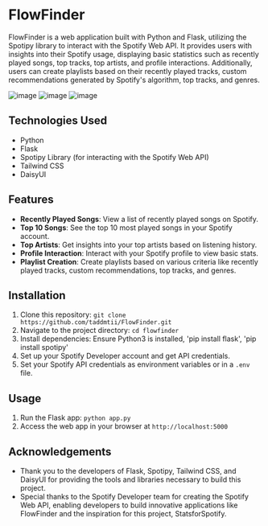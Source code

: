 # FlowFinder

FlowFinder is a web application built with Python and Flask, utilizing the Spotipy library to interact with the Spotify Web API. It provides users with insights into their Spotify usage, displaying basic statistics such as recently played songs, top tracks, top artists, and profile interactions. Additionally, users can create playlists based on their recently played tracks, custom recommendations generated by Spotify's algorithm, top tracks, and genres.

![image](https://github.com/taddmtii/FlowFinder/assets/122894305/90549e19-0de0-49e5-baa7-163ba9c41077)
![image](https://github.com/taddmtii/FlowFinder/assets/122894305/c1555827-5769-4aeb-9458-9979bfe1e2cd)
![image](https://github.com/taddmtii/FlowFinder/assets/122894305/843456f6-3f7f-458a-ad5c-8521f96c9cdc)



## Technologies Used

- Python
- Flask
- Spotipy Library (for interacting with the Spotify Web API)
- Tailwind CSS
- DaisyUI

## Features

- **Recently Played Songs**: View a list of recently played songs on Spotify.
- **Top 10 Songs**: See the top 10 most played songs in your Spotify account.
- **Top Artists**: Get insights into your top artists based on listening history.
- **Profile Interaction**: Interact with your Spotify profile to view basic stats.
- **Playlist Creation**: Create playlists based on various criteria like recently played tracks, custom recommendations, top tracks, and genres.

## Installation

1. Clone this repository: `git clone https://github.com/taddmtii/FlowFinder.git`
2. Navigate to the project directory: `cd flowfinder`
3. Install dependencies: Ensure Python3 is installed, 'pip install flask', 'pip install spotipy'
4. Set up your Spotify Developer account and get API credentials.
5. Set your Spotify API credentials as environment variables or in a `.env` file.

## Usage

1. Run the Flask app: `python app.py`
2. Access the web app in your browser at `http://localhost:5000`

## Acknowledgements

- Thank you to the developers of Flask, Spotipy, Tailwind CSS, and DaisyUI for providing the tools and libraries necessary to build this project.
- Special thanks to the Spotify Developer team for creating the Spotify Web API, enabling developers to build innovative applications like FlowFinder and the inspiration for this project, StatsforSpotify.
